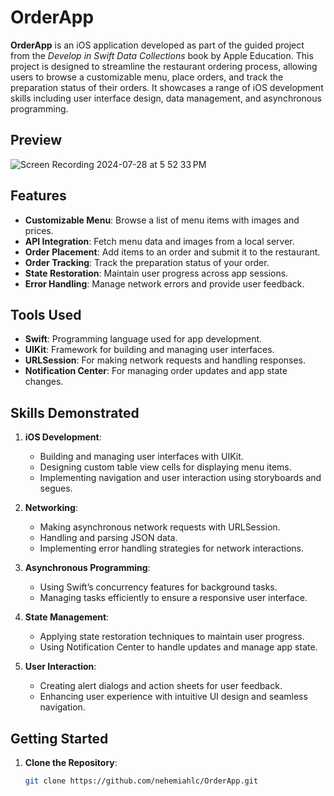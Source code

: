 # OrderApp

**OrderApp** is an iOS application developed as part of the guided project from the *Develop in Swift Data Collections* book by Apple Education. This project is designed to streamline the restaurant ordering process, allowing users to browse a customizable menu, place orders, and track the preparation status of their orders. It showcases a range of iOS development skills including user interface design, data management, and asynchronous programming.


## Preview
![Screen Recording 2024-07-28 at 5 52 33 PM](https://github.com/user-attachments/assets/2c26bc84-e011-4097-b291-469fe8ab0e1c)

## Features

- **Customizable Menu**: Browse a list of menu items with images and prices.
- **API Integration**: Fetch menu data and images from a local server.
- **Order Placement**: Add items to an order and submit it to the restaurant.
- **Order Tracking**: Track the preparation status of your order.
- **State Restoration**: Maintain user progress across app sessions.
- **Error Handling**: Manage network errors and provide user feedback.

## Tools Used

- **Swift**: Programming language used for app development.
- **UIKit**: Framework for building and managing user interfaces.
- **URLSession**: For making network requests and handling responses.
- **Notification Center**: For managing order updates and app state changes.

## Skills Demonstrated

1. **iOS Development**:
   - Building and managing user interfaces with UIKit.
   - Designing custom table view cells for displaying menu items.
   - Implementing navigation and user interaction using storyboards and segues.

2. **Networking**:
   - Making asynchronous network requests with URLSession.
   - Handling and parsing JSON data.
   - Implementing error handling strategies for network interactions.

3. **Asynchronous Programming**:
   - Using Swift’s concurrency features for background tasks.
   - Managing tasks efficiently to ensure a responsive user interface.

4. **State Management**:
   - Applying state restoration techniques to maintain user progress.
   - Using Notification Center to handle updates and manage app state.

5. **User Interaction**:
   - Creating alert dialogs and action sheets for user feedback.
   - Enhancing user experience with intuitive UI design and seamless navigation.

## Getting Started

1. **Clone the Repository**:
   ```bash
   git clone https://github.com/nehemiahlc/OrderApp.git
